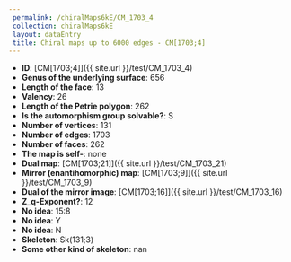 ```yaml
--- 
 permalink: /chiralMaps6kE/CM_1703_4 
 collection: chiralMaps6kE
 layout: dataEntry
 title: Chiral maps up to 6000 edges - CM[1703;4]
---
```


- **ID**: [CM[1703;4]]({{ site.url }}/test/CM_1703_4)
- **Genus of the underlying surface**: 656
- **Length of the face**: 13
- **Valency**: 26
- **Length of the Petrie polygon**: 262
- **Is the automorphism group solvable?**: S
- **Number of vertices**: 131
- **Number of edges**: 1703
- **Number of faces**: 262
- **The map is self-**: none
- **Dual map**: [CM[1703;21]]({{ site.url }}/test/CM_1703_21)
- **Mirror (enantihomorphic) map**: [CM[1703;9]]({{ site.url }}/test/CM_1703_9)
- **Dual of the mirror image**: [CM[1703;16]]({{ site.url }}/test/CM_1703_16)
- **Z_q-Exponent?**: 12
- **No idea**:  15:8
- **No idea**: Y
- **No idea**: N
- **Skeleton**: Sk(131;3)
- **Some other kind of skeleton**: nan
